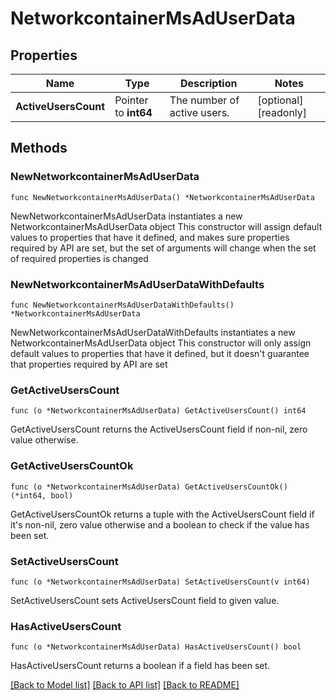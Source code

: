 # NetworkcontainerMsAdUserData

## Properties

Name | Type | Description | Notes
------------ | ------------- | ------------- | -------------
**ActiveUsersCount** | Pointer to **int64** | The number of active users. | [optional] [readonly] 

## Methods

### NewNetworkcontainerMsAdUserData

`func NewNetworkcontainerMsAdUserData() *NetworkcontainerMsAdUserData`

NewNetworkcontainerMsAdUserData instantiates a new NetworkcontainerMsAdUserData object
This constructor will assign default values to properties that have it defined,
and makes sure properties required by API are set, but the set of arguments
will change when the set of required properties is changed

### NewNetworkcontainerMsAdUserDataWithDefaults

`func NewNetworkcontainerMsAdUserDataWithDefaults() *NetworkcontainerMsAdUserData`

NewNetworkcontainerMsAdUserDataWithDefaults instantiates a new NetworkcontainerMsAdUserData object
This constructor will only assign default values to properties that have it defined,
but it doesn't guarantee that properties required by API are set

### GetActiveUsersCount

`func (o *NetworkcontainerMsAdUserData) GetActiveUsersCount() int64`

GetActiveUsersCount returns the ActiveUsersCount field if non-nil, zero value otherwise.

### GetActiveUsersCountOk

`func (o *NetworkcontainerMsAdUserData) GetActiveUsersCountOk() (*int64, bool)`

GetActiveUsersCountOk returns a tuple with the ActiveUsersCount field if it's non-nil, zero value otherwise
and a boolean to check if the value has been set.

### SetActiveUsersCount

`func (o *NetworkcontainerMsAdUserData) SetActiveUsersCount(v int64)`

SetActiveUsersCount sets ActiveUsersCount field to given value.

### HasActiveUsersCount

`func (o *NetworkcontainerMsAdUserData) HasActiveUsersCount() bool`

HasActiveUsersCount returns a boolean if a field has been set.


[[Back to Model list]](../README.md#documentation-for-models) [[Back to API list]](../README.md#documentation-for-api-endpoints) [[Back to README]](../README.md)


